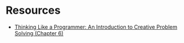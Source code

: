 

# Resources 
- [Thinking Like a Programmer: An Introduction to Creative Problem Solving (Chapter 6)][1]



[1]: https://nostarch.com/download/samples/TLAP_ch6.pdf
